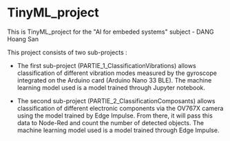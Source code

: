 # TinyML_project
This is TinyML_project for the "AI for embeded systems" subject - DANG Hoang San

This project consists of two sub-projects :

- The first sub-project (PARTIE_1_ClassificationVibrations) allows classification of different vibration modes measured by the gyroscope integrated on the Arduino card (Arduino Nano 33 BLE). The machine learning model used is a model trained through Jupyter notebook.

- The second sub-project (PARTIE_2_ClassificationComposants) allows classification of different electronic components via the OV767X camera using the model trained by Edge Impulse. From there, it will pass this data to Node-Red and count the number of detected objects. The machine learning model used is a model trained through Edge Impulse.
